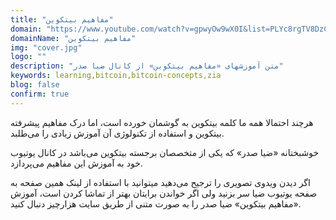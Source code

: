 ```yaml
---
title: "مفاهیم بیتکوین"
domain: "https://www.youtube.com/watch?v=gpwyOw9wX0I&list=PLYc8rgTV8DzC29873Qt1kzvgZGHNxce7_"
domainName: "مفاهیم بیتکوین"
img: "cover.jpg"
logo: ""
description: "متن آموزشهای «مفاهیم بیتکوین» از کانال ضیا صدر"
keywords: learning,bitcoin,bitcoin-concepts,zia
blog: false
confirm: true
---
```


هرچند احتمالا همه ما کلمه بیتکوین به گوشمان خورده است، اما درک مفاهیم پیشرفته بیتکوین و استفاده از تکنولوژی آن آموزش زیادی را می‌طلبد.

خوشبختانه «ضیا صدر» که یکی از متخصصان برجسته بیتکوین می‌باشد در کانال یوتیوب خود به آموزش این مفاهیم می‌پردازد.

اگر دیدن ویدوی تصویری را ترجیح می‌دهید میتوانید با استفاده از لینک همین صفحه به صفحه یوتیوب ضیا سر بزنید ولی اگر خواندن برایتان بهتر از تماشا کردن است، آموزش «مفاهیم بیتکوین» ضیا صدر را به صورت متنی از طریق سایت هزارچیز دنبال کنید.
